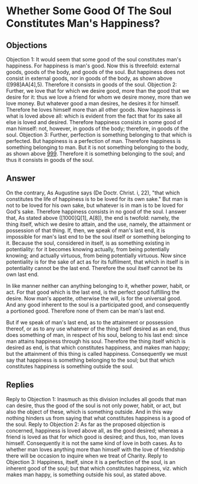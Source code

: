 # Whether Some Good Of The Soul Constitutes Man's Happiness?
## Objections
Objection 1: It would seem that some good of the soul constitutes man's happiness. For happiness is man's good. Now this is threefold: external goods, goods of the body, and goods of the soul. But happiness does not consist in external goods, nor in goods of the body, as shown above ([998]AA[4],5). Therefore it consists in goods of the soul.
Objection 2: Further, we love that for which we desire good, more than the good that we desire for it: thus we love a friend for whom we desire money, more than we love money. But whatever good a man desires, he desires it for himself. Therefore he loves himself more than all other goods. Now happiness is what is loved above all: which is evident from the fact that for its sake all else is loved and desired. Therefore happiness consists in some good of man himself: not, however, in goods of the body; therefore, in goods of the soul.
Objection 3: Further, perfection is something belonging to that which is perfected. But happiness is a perfection of man. Therefore happiness is something belonging to man. But it is not something belonging to the body, as shown above [999](A[5]). Therefore it is something belonging to the soul; and thus it consists in goods of the soul.
## Answer
On the contrary, As Augustine says (De Doctr. Christ. i, 22), "that which constitutes the life of happiness is to be loved for its own sake." But man is not to be loved for his own sake, but whatever is in man is to be loved for God's sake. Therefore happiness consists in no good of the soul.
I answer that, As stated above ([1000]Q[1], A[8]), the end is twofold: namely, the thing itself, which we desire to attain, and the use, namely, the attainment or possession of that thing. If, then, we speak of man's last end, it is impossible for man's last end to be the soul itself or something belonging to it. Because the soul, considered in itself, is as something existing in potentiality: for it becomes knowing actually, from being potentially knowing; and actually virtuous, from being potentially virtuous. Now since potentiality is for the sake of act as for its fulfilment, that which in itself is in potentiality cannot be the last end. Therefore the soul itself cannot be its own last end.

In like manner neither can anything belonging to it, whether power, habit, or act. For that good which is the last end, is the perfect good fulfilling the desire. Now man's appetite, otherwise the will, is for the universal good. And any good inherent to the soul is a participated good, and consequently a portioned good. Therefore none of them can be man's last end.

But if we speak of man's last end, as to the attainment or possession thereof, or as to any use whatever of the thing itself desired as an end, thus does something of man, in respect of his soul, belong to his last end: since man attains happiness through his soul. Therefore the thing itself which is desired as end, is that which constitutes happiness, and makes man happy; but the attainment of this thing is called happiness. Consequently we must say that happiness is something belonging to the soul; but that which constitutes happiness is something outside the soul.
## Replies
Reply to Objection 1: Inasmuch as this division includes all goods that man can desire, thus the good of the soul is not only power, habit, or act, but also the object of these, which is something outside. And in this way nothing hinders us from saying that what constitutes happiness is a good of the soul.
Reply to Objection 2: As far as the proposed objection is concerned, happiness is loved above all, as the good desired; whereas a friend is loved as that for which good is desired; and thus, too, man loves himself. Consequently it is not the same kind of love in both cases. As to whether man loves anything more than himself with the love of friendship there will be occasion to inquire when we treat of Charity.
Reply to Objection 3: Happiness, itself, since it is a perfection of the soul, is an inherent good of the soul; but that which constitutes happiness, viz. which makes man happy, is something outside his soul, as stated above.